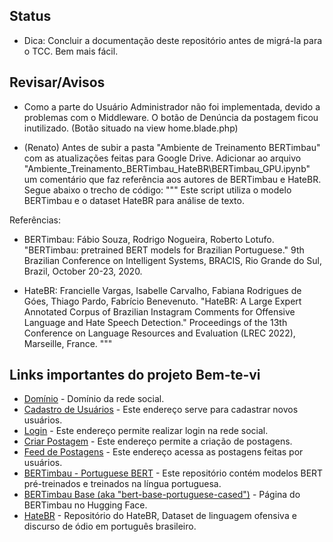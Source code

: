 ## Status
- Dica: Concluir a documentação deste repositório antes de migrá-la para o TCC. Bem mais fácil.

## Revisar/Avisos

- Como a parte do Usuário Administrador não foi implementada, devido a problemas com o Middleware. O botão de Denúncia da postagem ficou inutilizado. (Botão situado na view home.blade.php)

- (Renato) Antes de subir a pasta "Ambiente de Treinamento BERTimbau" com as atualizações feitas para Google Drive. Adicionar ao arquivo "Ambiente_Treinamento_BERTimbau_HateBR\BERTimbau_GPU.ipynb" um comentário que faz referência aos autores de BERTimbau e HateBR. Segue abaixo o trecho de código:
"""
Este script utiliza o modelo BERTimbau e o dataset HateBR para análise de texto.

Referências:
- BERTimbau:
  Fábio Souza, Rodrigo Nogueira, Roberto Lotufo. "BERTimbau: pretrained BERT models for Brazilian Portuguese." 
  9th Brazilian Conference on Intelligent Systems, BRACIS, Rio Grande do Sul, Brazil, October 20-23, 2020.

- HateBR:
  Francielle Vargas, Isabelle Carvalho, Fabiana Rodrigues de Góes, Thiago Pardo, Fabrício Benevenuto. 
  "HateBR: A Large Expert Annotated Corpus of Brazilian Instagram Comments for Offensive Language and Hate Speech Detection." 
  Proceedings of the 13th Conference on Language Resources and Evaluation (LREC 2022), Marseille, France.
"""


## Links importantes do projeto Bem-te-vi

- [Domínio](https://bemtevisocial.com.br) - Domínio da rede social.
- [Cadastro de Usuários](http://bem-te-vi-social.test/registro) - Este endereço serve para cadastrar novos usuários.
- [Login](http://bem-te-vi-social.test/login) - Este endereço permite realizar login na rede social.
- [Criar Postagem](http://bem-te-vi-social.test/postagens/criar) - Este endereço permite a criação de postagens.
- [Feed de Postagens](http://bem-te-vi-social.test/feed) - Este endereço acessa as postagens feitas por usuários.
- [BERTimbau - Portuguese BERT](https://github.com/neuralmind-ai/portuguese-bert/) - Este repositório contém modelos BERT pré-treinados e treinados na língua portuguesa.
- [BERTimbau Base (aka "bert-base-portuguese-cased")](https://huggingface.co/neuralmind/bert-base-portuguese-cased) - Página do BERTimbau no Hugging Face.
- [HateBR](https://github.com/franciellevargas/HateBR) - Repositório do HateBR, Dataset de linguagem ofensiva e discurso de ódio em português brasileiro.
